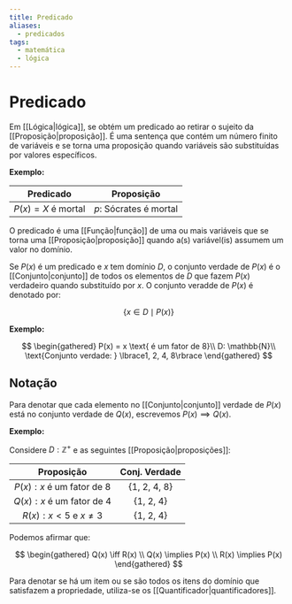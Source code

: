 ```yaml
---
title: Predicado
aliases:
  - predicados
tags:
  - matemática
  - lógica
---
```


# Predicado

Em [[Lógica|lógica]], se obtém um predicado ao retirar o sujeito da [[Proposição|proposição]]. É uma sentença que contém um número finito de variáveis e se torna uma proposição quando variáveis são substituídas por valores específicos.

**Exemplo:**

|      Predicado      |       Proposição       |
| :-----------------: | :--------------------: |
| $P(x) = X$ é mortal | $p$: Sócrates é mortal |

O predicado é uma [[Função|função]] de uma ou mais variáveis que se torna uma [[Proposição|proposição]] quando a(s) variável(is) assumem um valor no domínio.

Se $P(x)$ é um predicado e $x$ tem domínio $D$, o conjunto verdade de $P(x)$ é o [[Conjunto|conjunto]] de todos os elementos de $D$ que fazem $P(x)$ verdadeiro quando substituído por $x$. O conjunto veradde de $P(x)$ é denotado por:

$$\lbrace x \in D \mid P(x)\rbrace$$

**Exemplo:**

$$
\begin{gathered}
P(x) = x \text{ é um fator de 8}\\
D: \mathbb{N}\\
\text{Conjunto verdade: } \lbrace1, 2, 4, 8\rbrace
\end{gathered}
$$

## Notação

Para denotar que cada elemento no [[Conjunto|conjunto]] verdade de $P(x)$ está no conjunto verdade de $Q(x)$, escrevemos $P(x) \implies Q(x)$.

**Exemplo:**

Considere $D: \mathbb{Z}^+$ e as seguintes [[Proposição|proposições]]:

|         Proposição         | Conj. Verdade |
| :------------------------: | :-----------: |
| $P(x): x$ é um fator de 8  | {1, 2, 4, 8}  |
| $Q(x): x$ é um fator de 4  |   {1, 2, 4}   |
| $R(x): x < 5$ e $x \neq 3$ |   {1, 2, 4}   |

Podemos afirmar que:

$$
\begin{gathered}
	Q(x) \iff R(x) \\
	Q(x) \implies P(x) \\
	R(x) \implies P(x)
\end{gathered}
$$

Para denotar se há um item ou se são todos os itens do domínio que satisfazem a propriedade, utiliza-se os [[Quantificador|quantificadores]].
